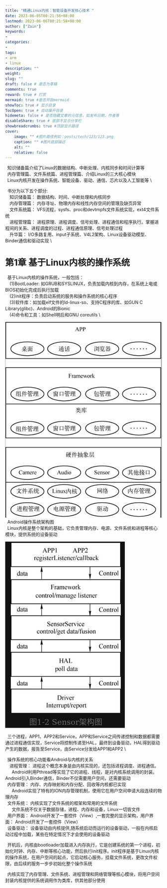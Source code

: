 ```yaml
---
title: "精通Linux内核：智能设备开发核心技术 "
date: 2023-06-05T00:21:58+08:00
lastmod: 2023-06-06T00:21:58+08:00
author: ["Zain"]
keywords: 
- 
categories: 
- 
tags: 
- arm
- linux
description: ""
weight:
slug: ""
draft: false # 是否为草稿
comments: true
reward: true # 打赏
mermaid: true #是否开启mermaid
showToc: true # 显示目录
TocOpen: true # 自动展开目录
hidemeta: false # 是否隐藏文章的元信息，如发布日期、作者等
disableShare: true # 底部不显示分享栏
showbreadcrumbs: true #顶部显示路径
cover:
    image: "" #图片路径例如：posts/tech/123/123.png
    caption: "" #图片底部描述
    alt: ""
    relative: false
---
```


&ensp;知识储备篇介绍了Linux的数据结构、中断处理、内核同步和时间计算等  \
&ensp;内存管理篇、文件系统篇、进程管理篇、介绍Linux的三大核心模块   \
&ensp;Linux内核开发在操作系统、智能设备、驱动、通信、芯片以及人工智能等 \

&ensp;书分为以下五个部分:  \
&emsp;知识储备篇： 数据结构、时间、中断处理和内核同步 \
&emsp;内存管理篇： 内存寻址、物理内存和线性内存空间的管理及缺页异常  \
&emsp;文件系统篇： VFS流程，sysfs、proc和devtmpfs文件系统实现，ext4文件系统  \
&emsp;进程管理篇： 进程原理、进程调度、信号处理、进程通信和程序执行。掌握进程间的关系、进程调度的过程、进程通信原理、信号处理过程  \
&emsp;升华篇： I/O多路复用、input子系统、V4L2架构、Linux设备驱动模型、Binder通信和驱动实现 \


# 第1章 基于Linux内核的操作系统

&ensp;基于Linux内核的操作系统，一般包括： \
&emsp;(1)BootLoader: 如GRUB和SYSLINUX，负责加载内核到内存，在系统上电或BIOS初始化完成后执行加载 \
&emsp;(2)init程序：负责启动系统的服务和操作系统的核心程序  \
&emsp;(3)软件库：如加载elf文件的ld-linux-so、支持C程序的库、如GUN C Library(glibc)、Android的Bionic \
&emsp;(4)命令和工具：如Shell明后和GNU coreutils   \


![20230613004743](https://raw.githubusercontent.com/zainll/PictureBed/main/blogs/pictures/20230613004743.png)
&ensp;Android操作系统架构图 \
&ensp;Linux内核是整个架构的基础，它负责管理内存、电源、文件系统和进程等核心模块，提供系统的设备驱动
 

![20230613005710](https://raw.githubusercontent.com/zainll/PictureBed/main/blogs/pictures/20230613005710.png)

&ensp;三个进程，APP1、APP2和Service，APP和Service之间传递控制和数据都需要通过进程通信实现，Service将控制传递至HAL，最终到设备驱动，HAL得到驱动产生的数据，报告至Service，由Service分发给APP1和APP2  \

&ensp;操作系统的核心功能看Android与内核的关系 \
&emsp;进程管理： 进程这个概念本身是由内核实现的，还包括进程调度、进程通信。\
&ensp;&emsp;Android利用Pthread等实现了它的进程、线程，是对内核系统调用的封装。Android引入Binder通信，Binder不仅需要用户空间，还需要驱动  \
&ensp;内存管理： 内存、内存映射和内存分配、回收等内核都已实现 \
&ensp;&emsp;Android实现了特有的ION内存管理机制，使用它在用户空间申请大段连续的物理内存  \
&ensp;文件系统： 内核实现了文件系统的框架和常用的文件系统  \
&ensp;&emsp;文件系统不仅关乎数据存储，进程、内存和设备，Linux一切皆文件  \
&ensp;用户界面： Android开发了一套控件（View）,一套完整的显示架构，用户界面： Android开发了一套控件（View） \
&ensp;设备驱动： 设备驱动由内核提供,随系统启动而运行的设备驱动，一般在内核启动过程中加载，某些在特定情况下才会使用的设备驱动

&ensp;开机后，内核由bootloader加载进入内存执行，它是创建系统的第一个进程，初始化时钟、内存、中断等核心功能，然后执行init程序。init程序是基于Linux内核的操作系统，在用户空间的起点，它启动核心服务，挂载文件系统，更改文件权限，由后续的服务一步步初始化整个操作系统

&ensp;内核实现了内存管理、文件系统、进程管理和网络管理等核心模块，将用户空间封装内核提供的系统调用作为类库，供其他部分使用


 












